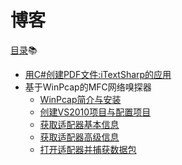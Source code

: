 # 博客 #
[目录](https://github.com/Heatwave/Blog/issues):books:
* [用C#创建PDF文件:iTextSharp的应用](https://github.com/Heatwave/Blog/issues/1)
* 基于WinPcap的MFC网络嗅探器
  * [WinPcap简介与安装](https://github.com/Heatwave/Blog/issues/2)
  * [创建VS2010项目与配置项目](https://github.com/Heatwave/Blog/issues/3)
  * [获取适配器基本信息](https://github.com/Heatwave/Blog/issues/4)
  * [获取适配器高级信息](https://github.com/Heatwave/Blog/issues/5)
  * [打开适配器并捕获数据包](https://github.com/Heatwave/Blog/issues/6)
